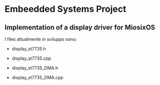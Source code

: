 # Embeedded Systems Project
## Implementation of a display driver for MiosixOS

I files attualmente in sviluppo sono:
- display_st7735.h
- display_st7735.cpp

- display_st7735_DMA.h
- display_st7735_DMA.cpp
